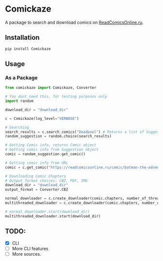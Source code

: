 # Comickaze

A package to search and download comics on [ReadComicsOnline.ru](https://readcomicsonline.ru/).

## Installation

```bash
pip install Comickaze
```

## Usage

### As a Package

```python
from comickaze import Comickaze, Converter

# You dont need this, for testing purposes only
import random

download_dir = "download_dir"

c = Comickaze(log_level="VERBOSE")

# Searching
search_results = c.search_comics("Deadpool") # Returns a list of Suggestion object
random_suggestion = random.choice(search_results)

# Getting Comic info, returns Comic object
# Getting comic info from Suggestion object
comic = random_suggestion.get_comic()

# Getting comic info from URL
comic = c.get_comic("https://readcomicsonline.ru/comic/batman-the-adventures-continue-2020")

# Downloading Comic Chapters
# Output format choices: CBZ, PDF, IMG
download_dir = "download_dir"
output_format = Converter.CBZ

normal_downloader = c.create_downloader(comic.chapters, number_of_threads=1, output_format=output_format)
multithreaded_downloader = c.create_downloader(comic.chapters, number_of_threads=8, output_format=output_format)

# normal_downloader.start(download_dir)
multithreaded_downloader.start(download_dir)
```

## TODO:

- [x] CLI
- [ ] More CLI features
- [ ] More sources.
